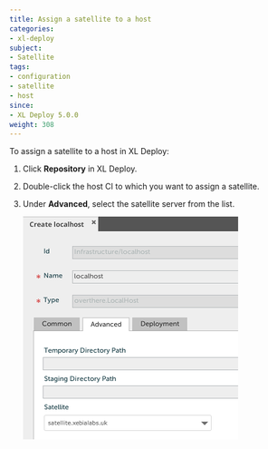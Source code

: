 ```yaml
---
title: Assign a satellite to a host
categories:
- xl-deploy
subject:
- Satellite
tags:
- configuration
- satellite
- host
since:
- XL Deploy 5.0.0
weight: 308
---
```


To assign a satellite to a host in XL Deploy:

1. Click **Repository** in XL Deploy.
2. Double-click the host CI to which you want to assign a satellite.
3. Under **Advanced**, select the satellite server from the list.

    ![image](images/attach-a-satellite.png)
